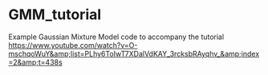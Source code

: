 # GMM_tutorial
Example Gaussian Mixture Model code to accompany the tutorial https://www.youtube.com/watch?v=O-mschqoWuY&amp;list=PLhy6ToIwT7XDalVdKAY_3rcksbRAyqhv_&amp;index=2&amp;t=438s
